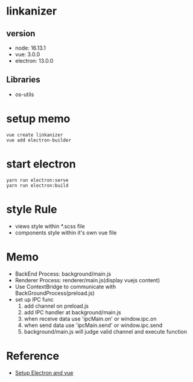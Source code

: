 # linkanizer

## version

- node: 16.13.1
- vue: 3.0.0
- electron: 13.0.0

## Libraries

- os-utils

# setup memo

```
vue create linkanizer
vue add electron-builder
```

# start electron

```
yarn run electron:serve
yarn run electron:build
```

# style Rule

- views style within \*.scss file
- components style within it's own vue file

# Memo

- BackEnd Process: background/main.js
- Renderer Process: renderer/main.js(display vuejs content)
- Use ContextBridge to communicate with BackGroundProcess(preload.js)
- set up IPC func
  1. add channel on preload.js
  2. add IPC handler at background/main.js
  3. when receive data use 'ipcMain.on' or window.ipc.on
  4. when send data use 'ipcMain.send' or window.ipc.send
  5. background/main.js will judge valid channel and execute function

# Reference

- [Setup Electron and vue](https://medium.com/swlh/how-to-safely-set-up-an-electron-app-with-vue-and-webpack-556fb491b83)
